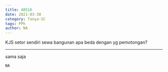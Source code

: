 ```yaml
---
title: 48516
date: 2021-03-30
category: Tanya-SC
tags: PPh
author: NA
---
```


KJS setor sendiri sewa bangunan apa beda dengan yg pemotongan?

---

sama saja

`NA`
